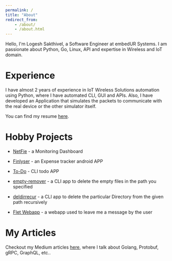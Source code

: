 ```yaml
---
permalink: /
title: "About"
redirect_from:
    - /about/
    - /about.html
---
```


Hello, I'm Logesh Sakthivel, a Software Engineer at embedUR Systems. I am passionate about Python, Go, Linux, API and expertise in Wireless and IoT domain.

Experience
======

I have almost 2 years of experience in IoT Wireless Solutions automation using Python, where I have automated CLI, GUI and APIs. Also, I have developed an Application that simulates the packets to communicate with the real device or the other simulator itself.

You can find my resume [here](/cv/).

Hobby Projects
======

- [NetFie](/hobby-projects#netfie) - a Monitoring Dashboard

- [Finlyser](/hobby-projects#finlyser) - an Expense tracker android APP

- [To-Do](/hobby-projects#to-do) - CLI todo APP

- [empty-remover](/hobby-projects#empty-remover ) - a CLI app to delete the empty files in the path you specified

- [deldirrecur](/hobby-projects#deldirrecur)  - a CLI app to delete the particular Directory from the given path recursively

- [Flet Webapp](/hobby-projects#leave_me_a_message) - a webapp used to leave me a message by the user

[//]: # (Provide the link to redirect to the projects page of this site not the Github link.)
[//]: # (Main project page and then individual page to explain the projects briefly,, usage...)

My Articles
======

Checkout my Medium articles [here](/posts/), where I talk about Golang, Protobuf, gRPC, GraphQL, etc..

[//]: # (Provide the link to redirect to the Articles page of this site not the Medium profile link.)
[//]: # (Since I try to populate my articles in this site based on the categories so it will be easier)